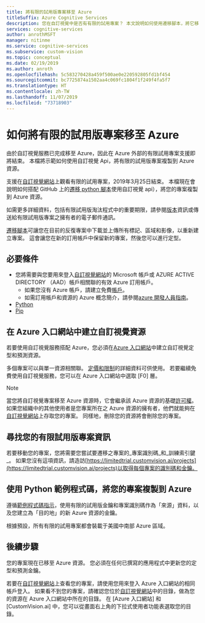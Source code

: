 ```yaml
---
title: 將有限的試用版專案移至 Azure
titleSuffix: Azure Cognitive Services
description: 您在自訂視覺中是否有有限的試用專案？ 本文說明如何使用遷移腳本，將它移至 Azure。
services: cognitive-services
author: anrothMSFT
manager: nitinme
ms.service: cognitive-services
ms.subservice: custom-vision
ms.topic: conceptual
ms.date: 02/19/2019
ms.author: anroth
ms.openlocfilehash: 5c583270428a459f500ae0e220592805fd1bf454
ms.sourcegitcommit: bc7725874a1502aa4c069fc1804f1f249f4fa5f7
ms.translationtype: HT
ms.contentlocale: zh-TW
ms.lasthandoff: 11/07/2019
ms.locfileid: "73718903"
---
```

# <a name="how-to-move-your-limited-trial-project-to-azure"></a>如何將有限的試用版專案移至 Azure

由於自訂視覺服務已完成移至 Azure，因此在 Azure 外部的有限試用專案支援即將結束。 本檔將示範如何使用自訂視覺 Api，將有限的試用版專案複製到 Azure 資源。

支援在[自訂視覺網站](https://customvision.ai)上觀看有限的試用專案，2019年3月25日結束。 本檔現在會說明如何搭配 GitHub 上的[遷移 python 腳本](https://github.com/Azure-Samples/custom-vision-move-project)使用自訂視覺 api），將您的專案複製到 Azure 資源。

如需更多詳細資料，包括有限試用版淘汰程式中的重要期限，請參閱[版本](https://docs.microsoft.com/azure/cognitive-services/custom-vision-service/release-notes#february-25-2019)資訊或傳送給有限試用版專案之擁有者的電子郵件通訊。

[遷移腳本](https://github.com/Azure-Samples/custom-vision-move-project)可讓您在目前的反復專案中下載並上傳所有標記、區域和影像，以重新建立專案。 這會讓您在新的訂用帳戶中保留新的專案，然後您可以進行定型。

## <a name="prerequisites"></a>必要條件

- 您將需要與您要用來登入[自訂視覺網站](https://customvision.ai)的 Microsoft 帳戶或 AZURE ACTIVE DIRECTORY （AAD）帳戶相關聯的有效 Azure 訂用帳戶。 
    - 如果您沒有 Azure 帳戶，請建立免費[帳戶](https://azure.microsoft.com/free/)。
    - 如需訂用帳戶和資源的 Azure 概念簡介，請參閱[azure 開發人員指南](https://docs.microsoft.com/azure/guides/developer/azure-developer-guide#manage-your-subscriptions)。
-  [Python](https://www.python.org/downloads/)
- [Pip](https://pip.pypa.io/en/stable/installing/)

## <a name="create-custom-vision-resources-in-the-azure-portal"></a>在 Azure 入口網站中建立自訂視覺資源

若要使用自訂視覺服務搭配 Azure，您必須在[Azure 入口網站](https://portal.azure.com/?microsoft_azure_marketplace_ItemHideKey=microsoft_azure_cognitiveservices_customvision#create/Microsoft.CognitiveServicesCustomVision)中建立自訂視覺定型和預測資源。 

多個專案可以與單一資源相關聯。 [定價和限制](https://docs.microsoft.com/azure/cognitive-services/custom-vision-service/limits-and-quotas)的詳細資料可供使用。 若要繼續免費使用自訂視覺服務，您可以在 Azure 入口網站中選取 [F0] 層。 

> [!NOTE]
> 當您將自訂視覺專案移至 Azure 資源時，它會繼承該 Azure 資源的基礎[許可權]( https://docs.microsoft.com/azure/role-based-access-control/role-assignments-portal)。 如果您組織中的其他使用者是您專案所在之 Azure 資源的擁有者，他們就能夠在[自訂視覺網站](https://customvision.ai)上存取您的專案。 同樣地，刪除您的資源將會刪除您的專案。  

## <a name="find-your-limited-trial-project-information"></a>尋找您的有限試用版專案資訊

若要移動您的專案，您將需要您嘗試要遷移之專案的_專案識別碼_和_訓練索引鍵_。 如果您沒有這項資訊，請造訪[https://limitedtrial.customvision.ai/projects](https://limitedtrial.customvision.ai/projects)以取得每個專案的識別碼和金鑰。 

## <a name="use-the-python-sample-code-to-copy-your-project-to-azure"></a>使用 Python 範例程式碼，將您的專案複製到 Azure

遵循[範例程式碼指示](https://github.com/Azure-Samples/custom-vision-move-project)，使用有限的試用版金鑰和專案識別碼作為「來源」資料，以及您建立為「目的地」的新 Azure 資源的金鑰。

根據預設，所有有限的試用專案都會裝載于美國中南部 Azure 區域。

## <a name="next-steps"></a>後續步驟

您的專案現在已移至 Azure 資源。 您必須在任何已撰寫的應用程式中更新您的定型和預測金鑰。

若要在[自訂視覺網站](https://customvision.ai)上查看您的專案，請使用您用來登入 Azure 入口網站的相同帳戶登入。 如果看不到您的專案，請確認您位於[自訂視覺網站](https://customvision.ai)中的目錄，做為您的資源在 Azure 入口網站中所在的目錄。 在 [Azure 入口網站] 和 [CustomVision.ai] 中，您可以從畫面右上角的下拉式使用者功能表選取您的目錄。